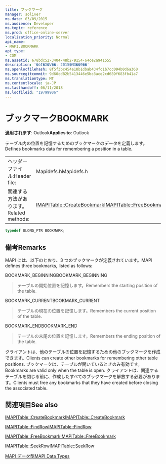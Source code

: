 ```yaml
---
title: ブックマーク
manager: soliver
ms.date: 03/09/2015
ms.audience: Developer
ms.topic: reference
ms.prod: office-online-server
localization_priority: Normal
api_name:
- MAPI.BOOKMARK
api_type:
- COM
ms.assetid: 678bdc52-3404-48b2-9154-64ce2a941555
description: '�ŏI�X�V��: 2015�N3��9��'
ms.openlocfilehash: 8f5f3bc454e18b1dbab434fc1b7cc094b0d6a360
ms.sourcegitcommit: 9d60cd82b5413446e5bc8ace2cd689f683fb41a7
ms.translationtype: MT
ms.contentlocale: ja-JP
ms.lasthandoff: 06/11/2018
ms.locfileid: "19799906"
---
```

# <a name="bookmark"></a><span data-ttu-id="b6689-103">ブックマーク</span><span class="sxs-lookup"><span data-stu-id="b6689-103">BOOKMARK</span></span>

  
  
<span data-ttu-id="b6689-104">**適用されます**: Outlook</span><span class="sxs-lookup"><span data-stu-id="b6689-104">**Applies to**: Outlook</span></span> 
  
<span data-ttu-id="b6689-105">テーブル内の位置を記憶するためのブックマークのデータを定義します。</span><span class="sxs-lookup"><span data-stu-id="b6689-105">Defines bookmarks data for remembering a position in a table.</span></span> 
  
|||
|:-----|:-----|
|<span data-ttu-id="b6689-106">ヘッダー ファイル:</span><span class="sxs-lookup"><span data-stu-id="b6689-106">Header file:</span></span>  <br/> |<span data-ttu-id="b6689-107">Mapidefs.h</span><span class="sxs-lookup"><span data-stu-id="b6689-107">Mapidefs.h</span></span>  <br/> |
|<span data-ttu-id="b6689-108">関連する方法があります。</span><span class="sxs-lookup"><span data-stu-id="b6689-108">Related methods:</span></span>  <br/> |<span data-ttu-id="b6689-109">[IMAPITable::CreateBookmark](imapitable-createbookmark.md)[IMAPITable::FreeBookmark](imapitable-freebookmark.md)</span><span class="sxs-lookup"><span data-stu-id="b6689-109">[IMAPITable::CreateBookmark](imapitable-createbookmark.md)[IMAPITable::FreeBookmark](imapitable-freebookmark.md)</span></span> <br/> |
   
```cpp
typedef ULONG_PTR BOOKMARK;
```

## <a name="remarks"></a><span data-ttu-id="b6689-110">備考</span><span class="sxs-lookup"><span data-stu-id="b6689-110">Remarks</span></span>

<span data-ttu-id="b6689-111">MAPI には、以下のとおり、3 つのブックマークが定義されています。</span><span class="sxs-lookup"><span data-stu-id="b6689-111">MAPI defines three bookmarks, listed as follows:</span></span>
  
<span data-ttu-id="b6689-112">BOOKMARK_BEGINNING</span><span class="sxs-lookup"><span data-stu-id="b6689-112">BOOKMARK_BEGINNING</span></span> 
  
> <span data-ttu-id="b6689-113">テーブルの開始位置を記憶します。</span><span class="sxs-lookup"><span data-stu-id="b6689-113">Remembers the starting position of the table.</span></span> 
    
<span data-ttu-id="b6689-114">BOOKMARK_CURRENT</span><span class="sxs-lookup"><span data-stu-id="b6689-114">BOOKMARK_CURRENT</span></span> 
  
> <span data-ttu-id="b6689-115">テーブルの現在の位置を記憶します。</span><span class="sxs-lookup"><span data-stu-id="b6689-115">Remembers the current position of the table.</span></span>
    
<span data-ttu-id="b6689-116">BOOKMARK_END</span><span class="sxs-lookup"><span data-stu-id="b6689-116">BOOKMARK_END</span></span> 
  
> <span data-ttu-id="b6689-117">テーブルの末尾の位置を記憶します。</span><span class="sxs-lookup"><span data-stu-id="b6689-117">Remembers the ending position of the table.</span></span>
    
<span data-ttu-id="b6689-118">クライアントは、他のテーブルの位置を記憶するための他のブックマークを作成できます。</span><span class="sxs-lookup"><span data-stu-id="b6689-118">Clients can create other bookmarks for remembering other table positions.</span></span> <span data-ttu-id="b6689-119">ブックマークは、テーブルが開いているときのみ有効です。</span><span class="sxs-lookup"><span data-stu-id="b6689-119">Bookmarks are valid only when the table is open.</span></span> <span data-ttu-id="b6689-120">クライアントは、関連するテーブルを閉じる前に、作成したすべてのブックマークを解放する必要があります。</span><span class="sxs-lookup"><span data-stu-id="b6689-120">Clients must free any bookmarks that they have created before closing the associated table.</span></span> 
  
## <a name="see-also"></a><span data-ttu-id="b6689-121">関連項目</span><span class="sxs-lookup"><span data-stu-id="b6689-121">See also</span></span>



[<span data-ttu-id="b6689-122">IMAPITable::CreateBookmark</span><span class="sxs-lookup"><span data-stu-id="b6689-122">IMAPITable::CreateBookmark</span></span>](imapitable-createbookmark.md)
  
[<span data-ttu-id="b6689-123">IMAPITable::FindRow</span><span class="sxs-lookup"><span data-stu-id="b6689-123">IMAPITable::FindRow</span></span>](imapitable-findrow.md)
  
[<span data-ttu-id="b6689-124">IMAPITable::FreeBookmark</span><span class="sxs-lookup"><span data-stu-id="b6689-124">IMAPITable::FreeBookmark</span></span>](imapitable-freebookmark.md)
  
[<span data-ttu-id="b6689-125">IMAPITable::SeekRow</span><span class="sxs-lookup"><span data-stu-id="b6689-125">IMAPITable::SeekRow</span></span>](imapitable-seekrow.md)


[<span data-ttu-id="b6689-126">MAPI データ型</span><span class="sxs-lookup"><span data-stu-id="b6689-126">MAPI Data Types</span></span>](mapi-data-types.md)

